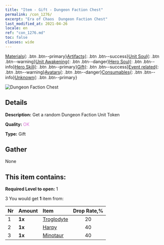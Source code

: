 ```yaml
---
title: "Item - Gift - Dungeon Faction Chest"
permalink: /con_1276/
excerpt: "Era of Chaos  Dungeon Faction Chest"
last_modified_at: 2021-04-26
locale: en
ref: "con_1276.md"
toc: false
classes: wide
---
```

 [Materials](/Items/){: .btn .btn--primary}[Artifacts](/Items/Artifacts/){: .btn .btn--success}[Unit Soul](/Items/UnitSoul/){: .btn .btn--warning}[Unit Awakening](/Items/UnitAwakening/){: .btn .btn--danger}[Hero Soul](/Items/HeroSoul/){: .btn .btn--info}[Hero Skill](/Items/HeroSkill/){: .btn .btn--primary}[Gift](/Items/Gift/){: .btn .btn--success}[Event related](/Items/Events/){: .btn .btn--warning}[Avatars](/Items/Avatars/){: .btn .btn--danger}[Consumables](/Items/Consumables/){: .btn .btn--info}[Unknown](/Items/Unknown/){: .btn .btn--primary}

 ![Dungeon Faction Chest](/images/t/i_904008.png)

## Details
 **Description:** Get a random Dungeon Faction Unit Token

 **Quality:** <span style="color: #DA70D6">OK</span>

 **Type:** Gift

## Gather

  None

## This item contains:

 **Required Level to open:** 1

 3 You would get **1** item  from:

  | Nr | Amount |     Item    | Drop Rate,% |
  |:---|:-------|:------------|:---------:|
  | 1 |  **1x** | [Troglodyte](/Items/unt_244/) | 20 | 
  | 2 |  **1x** | [Harpy](/Items/unt_245/) | 40 | 
  | 3 |  **1x** | [Minotaur](/Items/unt_248/) | 40 | 
